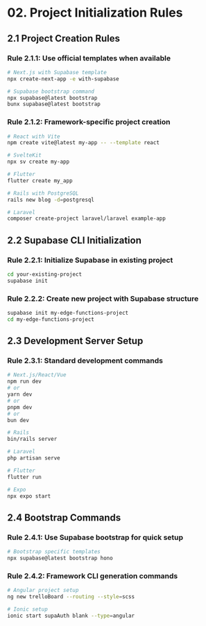 # 02. Project Initialization Rules

## 2.1 Project Creation Rules

### Rule 2.1.1: Use official templates when available
```bash
# Next.js with Supabase template
npx create-next-app -e with-supabase

# Supabase bootstrap command
npx supabase@latest bootstrap
bunx supabase@latest bootstrap
```

### Rule 2.1.2: Framework-specific project creation
```bash
# React with Vite
npm create vite@latest my-app -- --template react

# SvelteKit
npx sv create my-app

# Flutter
flutter create my_app

# Rails with PostgreSQL
rails new blog -d=postgresql

# Laravel
composer create-project laravel/laravel example-app
```

## 2.2 Supabase CLI Initialization

### Rule 2.2.1: Initialize Supabase in existing project
```bash
cd your-existing-project
supabase init
```

### Rule 2.2.2: Create new project with Supabase structure
```bash
supabase init my-edge-functions-project
cd my-edge-functions-project
```

## 2.3 Development Server Setup

### Rule 2.3.1: Standard development commands
```bash
# Next.js/React/Vue
npm run dev
# or
yarn dev
# or
pnpm dev
# or
bun dev

# Rails
bin/rails server

# Laravel
php artisan serve

# Flutter
flutter run

# Expo
npx expo start
```

## 2.4 Bootstrap Commands

### Rule 2.4.1: Use Supabase bootstrap for quick setup
```bash
# Bootstrap specific templates
npx supabase@latest bootstrap hono
```

### Rule 2.4.2: Framework CLI generation commands
```bash
# Angular project setup
ng new trelloBoard --routing --style=scss

# Ionic setup
ionic start supaAuth blank --type=angular
```